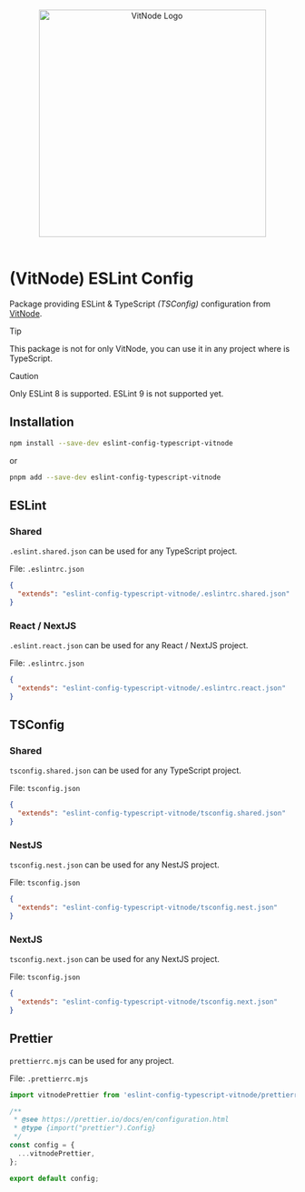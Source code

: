 <p align="center">
  <br>
  <a href="https://vitnode.com/" target="_blank">
    <picture>
      <source media="(prefers-color-scheme: dark)" srcset="https://raw.githubusercontent.com/VitNode/vitnode/canary/apps/docs/assets/logo/vitnode_logo_dark.svg">
      <source media="(prefers-color-scheme: light)" srcset="https://raw.githubusercontent.com/VitNode/vitnode/canary/apps/docs/assets/logo/vitnode_logo_light.svg">
      <img alt="VitNode Logo" src="https://raw.githubusercontent.com/VitNode/vitnode/canary/apps/docs/assets/logo/vitnode_logo_light.svg" width="400">
    </picture>
  </a>
  <br>
  <br>
</p>

# (VitNode) ESLint Config

Package providing ESLint & TypeScript _(TSConfig)_ configuration from [VitNode](https://vitnode.com/).

> [!TIP]
> This package is not for only VitNode, you can use it in any project where is TypeScript.

> [!CAUTION]
> Only ESLint 8 is supported. ESLint 9 is not supported yet.

## Installation

```bash
npm install --save-dev eslint-config-typescript-vitnode
```

or

```bash
pnpm add --save-dev eslint-config-typescript-vitnode
```

## ESLint

### Shared

`.eslint.shared.json` can be used for any TypeScript project.

File: `.eslintrc.json`

```json
{
  "extends": "eslint-config-typescript-vitnode/.eslintrc.shared.json"
}
```

### React / NextJS

`.eslint.react.json` can be used for any React / NextJS project.

File: `.eslintrc.json`

```json
{
  "extends": "eslint-config-typescript-vitnode/.eslintrc.react.json"
}
```

## TSConfig

### Shared

`tsconfig.shared.json` can be used for any TypeScript project.

File: `tsconfig.json`

```json
{
  "extends": "eslint-config-typescript-vitnode/tsconfig.shared.json"
}
```

### NestJS

`tsconfig.nest.json` can be used for any NestJS project.

File: `tsconfig.json`

```json
{
  "extends": "eslint-config-typescript-vitnode/tsconfig.nest.json"
}
```

### NextJS

`tsconfig.next.json` can be used for any NextJS project.

File: `tsconfig.json`

```json
{
  "extends": "eslint-config-typescript-vitnode/tsconfig.next.json"
}
```

## Prettier

`prettierrc.mjs` can be used for any project.

File: `.prettierrc.mjs`

```js
import vitnodePrettier from 'eslint-config-typescript-vitnode/prettierrc.mjs';

/**
 * @see https://prettier.io/docs/en/configuration.html
 * @type {import("prettier").Config}
 */
const config = {
  ...vitnodePrettier,
};

export default config;
```
